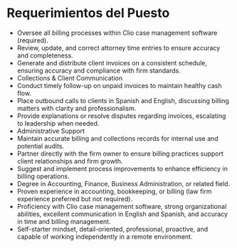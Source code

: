 # Requerimientos del Puesto

- Oversee all billing processes within Clio case management software (required).
- Review, update, and correct attorney time entries to ensure accuracy and completeness.
- Generate and distribute client invoices on a consistent schedule, ensuring accuracy and compliance with firm standards.
- Collections & Client Communication
- Conduct timely follow-up on unpaid invoices to maintain healthy cash flow.
- Place outbound calls to clients in Spanish and English, discussing billing matters with clarity and professionalism.
- Provide explanations or resolve disputes regarding invoices, escalating to leadership when needed.
- Administrative Support
- Maintain accurate billing and collections records for internal use and potential audits.
- Partner directly with the firm owner to ensure billing practices support client relationships and firm growth.
- Suggest and implement process improvements to enhance efficiency in billing operations.
- Degree in Accounting, Finance, Business Administration, or related field.
- Proven experience in accounting, bookkeeping, or billing (law firm experience preferred but not required).
- Proficiency with Clio case management software, strong organizational abilities, excellent communication in English and Spanish, and accuracy in time and billing management.
- Self-starter mindset, detail-oriented, professional, proactive, and capable of working independently in a remote environment.
